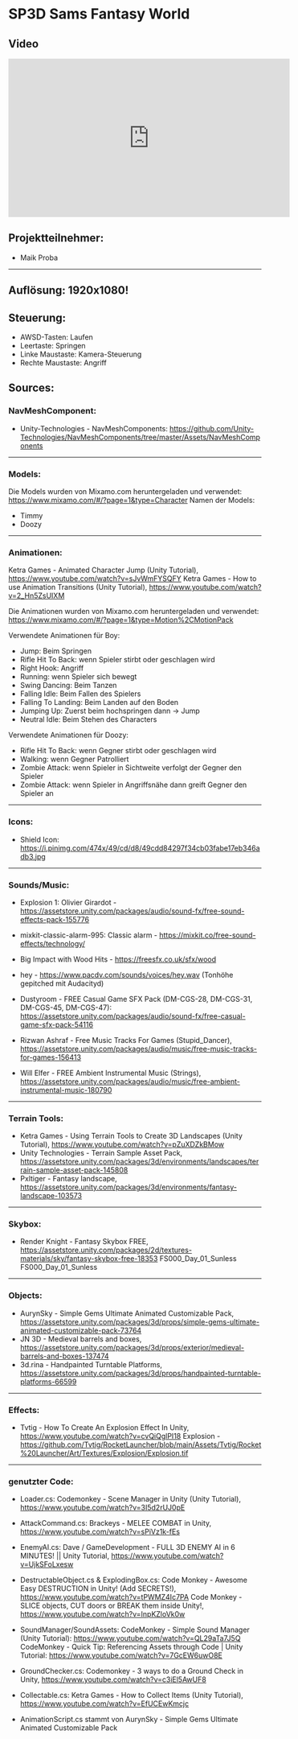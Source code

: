 # SP3D Sams Fantasy World

## Video

<iframe width="560" height="315" src="https://www.youtube.com/embed/MeaE2bVG_8A" title="Sams Fantasy World" frameborder="0" allow="accelerometer; autoplay; clipboard-write; encrypted-media; gyroscope; picture-in-picture" allowfullscreen></iframe>

## Projektteilnehmer:

- Maik Proba

---

## Auflösung: 1920x1080!

## Steuerung:

- AWSD-Tasten: Laufen
- Leertaste: Springen
- Linke Maustaste: Kamera-Steuerung
- Rechte Maustaste: Angriff

## Sources:

### NavMeshComponent:

- Unity-Technologies - NavMeshComponents: https://github.com/Unity-Technologies/NavMeshComponents/tree/master/Assets/NavMeshComponents

---

### Models:

Die Models wurden von Mixamo.com heruntergeladen und verwendet: https://www.mixamo.com/#/?page=1&type=Character
Namen der Models:

- Timmy
- Doozy

---

### Animationen:

Ketra Games - Animated Character Jump (Unity Tutorial), https://www.youtube.com/watch?v=sJvWmFYSQFY
Ketra Games - How to use Animation Transitions (Unity Tutorial), https://www.youtube.com/watch?v=2_Hn5ZsUIXM

Die Animationen wurden von Mixamo.com heruntergeladen und verwendet: https://www.mixamo.com/#/?page=1&type=Motion%2CMotionPack

Verwendete Animationen für Boy:

- Jump: Beim Springen
- Rifle Hit To Back: wenn Spieler stirbt oder geschlagen wird
- Right Hook: Angriff
- Running: wenn Spieler sich bewegt
- Swing Dancing: Beim Tanzen
- Falling Idle: Beim Fallen des Spielers
- Falling To Landing: Beim Landen auf den Boden
- Jumping Up: Zuerst beim hochspringen dann -> Jump
- Neutral Idle: Beim Stehen des Characters

Verwendete Animationen für Doozy:

- Rifle Hit To Back: wenn Gegner stirbt oder geschlagen wird
- Walking: wenn Gegner Patrolliert
- Zombie Attack: wenn Spieler in Sichtweite verfolgt der Gegner den Spieler
- Zombie Attack: wenn Spieler in Angriffsnähe dann greift Gegner den Spieler an

---

### Icons:

- Shield Icon: https://i.pinimg.com/474x/49/cd/d8/49cdd84297f34cb03fabe17eb346adb3.jpg

---

### Sounds/Music:

- Explosion 1: Olivier Girardot - https://assetstore.unity.com/packages/audio/sound-fx/free-sound-effects-pack-155776
- mixkit-classic-alarm-995: Classic alarm - https://mixkit.co/free-sound-effects/technology/
- Big Impact with Wood Hits - https://freesfx.co.uk/sfx/wood
- hey - https://www.pacdv.com/sounds/voices/hey.wav (Tonhöhe gepitched mit Audacityd)

- Dustyroom - FREE Casual Game SFX Pack (DM-CGS-28, DM-CGS-31, DM-CGS-45, DM-CGS-47):
  https://assetstore.unity.com/packages/audio/sound-fx/free-casual-game-sfx-pack-54116

- Rizwan Ashraf - Free Music Tracks For Games (Stupid_Dancer), https://assetstore.unity.com/packages/audio/music/free-music-tracks-for-games-156413
- Will Elfer - FREE Ambient Instrumental Music (Strings), https://assetstore.unity.com/packages/audio/music/free-ambient-instrumental-music-180790

---

### Terrain Tools:

- Ketra Games - Using Terrain Tools to Create 3D Landscapes (Unity Tutorial), https://www.youtube.com/watch?v=pZuXDZkBMow
- Unity Technologies - Terrain Sample Asset Pack, https://assetstore.unity.com/packages/3d/environments/landscapes/terrain-sample-asset-pack-145808
- Pxltiger - Fantasy landscape, https://assetstore.unity.com/packages/3d/environments/fantasy-landscape-103573

---

### Skybox:

- Render Knight - Fantasy Skybox FREE, https://assetstore.unity.com/packages/2d/textures-materials/sky/fantasy-skybox-free-18353
  FS000_Day_01_Sunless
  FS000_Day_01_Sunless

---

### Objects:

- AurynSky - Simple Gems Ultimate Animated Customizable Pack, https://assetstore.unity.com/packages/3d/props/simple-gems-ultimate-animated-customizable-pack-73764
- JN 3D - Medieval barrels and boxes, https://assetstore.unity.com/packages/3d/props/exterior/medieval-barrels-and-boxes-137474
- 3d.rina - Handpainted Turntable Platforms, https://assetstore.unity.com/packages/3d/props/handpainted-turntable-platforms-66599

---

### Effects:

- Tvtig - How To Create An Explosion Effect In Unity, https://www.youtube.com/watch?v=cvQiQglPI18
  Explosion - https://github.com/Tvtig/RocketLauncher/blob/main/Assets/Tvtig/Rocket%20Launcher/Art/Textures/Explosion/Explosion.tif

---

### genutzter Code:

- Loader.cs: Codemonkey - Scene Manager in Unity (Unity Tutorial), https://www.youtube.com/watch?v=3I5d2rUJ0pE
- AttackCommand.cs: Brackeys - MELEE COMBAT in Unity, https://www.youtube.com/watch?v=sPiVz1k-fEs

- EnemyAI.cs: Dave / GameDevelopment - FULL 3D ENEMY AI in 6 MINUTES! || Unity Tutorial, https://www.youtube.com/watch?v=UjkSFoLxesw

- DestructableObject.cs & ExplodingBox.cs:
  Code Monkey - Awesome Easy DESTRUCTION in Unity! (Add SECRETS!), https://www.youtube.com/watch?v=tPWMZ4Ic7PA
  Code Monkey - SLICE objects, CUT doors or BREAK them inside Unity!, https://www.youtube.com/watch?v=InpKZloVk0w

- SoundManager/SoundAssets:
  CodeMonkey - Simple Sound Manager (Unity Tutorial): https://www.youtube.com/watch?v=QL29aTa7J5Q
  CodeMonkey - Quick Tip: Referencing Assets through Code | Unity Tutorial: https://www.youtube.com/watch?v=7GcEW6uwO8E

- GroundChecker.cs: Codemonkey - 3 ways to do a Ground Check in Unity, https://www.youtube.com/watch?v=c3iEl5AwUF8

- Collectable.cs: Ketra Games - How to Collect Items (Unity Tutorial), https://www.youtube.com/watch?v=EfUCEwKmcjc

- AnimationScript.cs stammt von AurynSky - Simple Gems Ultimate Animated Customizable Pack
